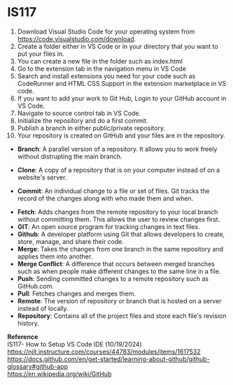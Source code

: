 # IS117
1. Download Visual Studio Code for your operating system from https://code.visualstudio.com/download.
2. Create a folder either in VS Code or in your directory that you want to put your files in.
3. You can create a new file in the folder such as index.html
4. Go to the extension tab in the navigation menu in VS Code
5. Search and install extensions you need for your code such as CodeRunner and HTML CSS Support in the extension marketplace in VS code.
6. If you want to add your work to Git Hub, Login to your GitHub account in VS Code.
7. Navigate to source control tab in VS Code.
8. Initialize the repository and do a first commit.
9. Publish a branch in either public/private repository.
10. Your repository is created on GitHub and your files are in the repository.

  
- **Branch**: A parallel version of a repository. It allows you to work freely without distrupting the main branch.
* **Clone**: A copy of a repository that is on your computer instead of on a website's server.
+ **Commit**: An individual change to a file or set of files. Git tracks the record of the changes along with who made them and when.
- **Fetch**: Adds changes from the remote repository to your local branch without committing them. This allows the user to review changes first.
- **GIT**: An open source program for tracking changes in text files.
- **Github**: A developer platform using Git that allows developers to create, store, manage, and share their code.
- **Merge**: Takes the changes from one branch in the same repository and applies them into another.
- **Merge Conflict**: A difference that occurs between merged branches such as when people make different changes to the same line in a file.
- **Push**: Sending committed changes to a remote repository such as GitHub.com.
- **Pull**: Fetches changes and merges them.
- **Remote**: The version of repository or branch that is hosted on a server instead of locally.
- **Repository**: Contains all of the project files and store each file's revision history.
  
**Reference**  
IS117- How to Setup VS Code IDE (10/19/2024) https://njit.instructure.com/courses/44783/modules/items/1617532
https://docs.github.com/en/get-started/learning-about-github/github-glossary#github-app  
https://en.wikipedia.org/wiki/GitHub  
